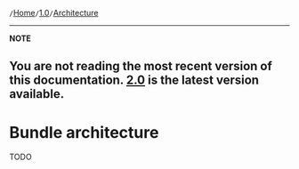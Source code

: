 `/`[Home](/psr15-symfony-bundle)`/`[1.0](/psr15-symfony-bundle/1.0/index.md)`/`[Architecture](/psr15-symfony-bundle/docs/04-architecture.html)

---
**NOTE**

You are not reading the most recent version of this documentation. [2.0](/psr15-symfony-bundle/2.0) is the latest version available.
---

# Bundle architecture
TODO
